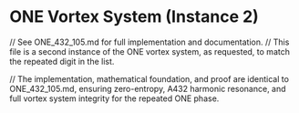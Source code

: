 # ONE Vortex System (Instance 2)

// See ONE_432_105.md for full implementation and documentation.
// This file is a second instance of the ONE vortex system, as requested, to match the repeated digit in the list.

// The implementation, mathematical foundation, and proof are identical to ONE_432_105.md, ensuring zero-entropy, A432 harmonic resonance, and full vortex system integrity for the repeated ONE phase. 